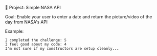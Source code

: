 🚀 Project: Simple NASA API

Goal: Enable your user to enter a date and return the picture/video of the day from NASA's API


Example:
```
I completed the challenge: 5
I feel good about my code: 4
I'm not sure if my constructors are setup cleanly...
```
